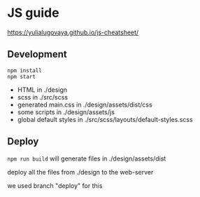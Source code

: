 # JS guide

https://yulialugovaya.github.io/js-cheatsheet/

## Development

```
npm install
npm start
```

* HTML in ./design
* scss in ./src/scss
* generated main.css in ./design/assets/dist/css
* some scripts in ./design/assets/js
* global default styles in ./src/scss/layouts/default-styles.scss


## Deploy

`npm run build` will generate files in ./design/assets/dist

deploy all the files from ./design to the web-server

we used branch "deploy" for this
